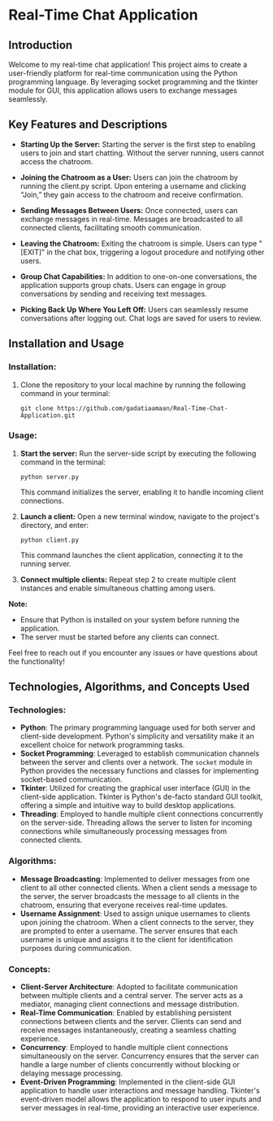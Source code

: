 # Real-Time Chat Application

## Introduction

Welcome to my real-time chat application! This project aims to create a user-friendly platform for real-time communication using the Python programming language. By leveraging socket programming and the tkinter module for GUI, this application allows users to exchange messages seamlessly.

## Key Features and Descriptions

- **Starting Up the Server:** Starting the server is the first step to enabling users to join and start chatting. Without the server running, users cannot access the chatroom.

- **Joining the Chatroom as a User:** Users can join the chatroom by running the client.py script. Upon entering a username and clicking “Join,” they gain access to the chatroom and receive confirmation.

- **Sending Messages Between Users:** Once connected, users can exchange messages in real-time. Messages are broadcasted to all connected clients, facilitating smooth communication.

- **Leaving the Chatroom:** Exiting the chatroom is simple. Users can type "[EXIT]" in the chat box, triggering a logout procedure and notifying other users.

- **Group Chat Capabilities:** In addition to one-on-one conversations, the application supports group chats. Users can engage in group conversations by sending and receiving text messages.

- **Picking Back Up Where You Left Off:** Users can seamlessly resume conversations after logging out. Chat logs are saved for users to review.

## Installation and Usage

### Installation:

1. Clone the repository to your local machine by running the following command in your terminal:

    ```
    git clone https://github.com/gadatiaamaan/Real-Time-Chat-Application.git
    ```

### Usage:

1. **Start the server:** Run the server-side script by executing the following command in the terminal:

    ```
    python server.py
    ```

   This command initializes the server, enabling it to handle incoming client connections.

2. **Launch a client:** Open a new terminal window, navigate to the project's directory, and enter:

    ```
    python client.py
    ```

   This command launches the client application, connecting it to the running server.

3. **Connect multiple clients:** Repeat step 2 to create multiple client instances and enable simultaneous chatting among users.

**Note:**
- Ensure that Python is installed on your system before running the application.
- The server must be started before any clients can connect.

Feel free to reach out if you encounter any issues or have questions about the functionality!

## Technologies, Algorithms, and Concepts Used

### Technologies:

- **Python**: The primary programming language used for both server and client-side development. Python's simplicity and versatility make it an excellent choice for network programming tasks.
- **Socket Programming**: Leveraged to establish communication channels between the server and clients over a network. The `socket` module in Python provides the necessary functions and classes for implementing socket-based communication.
- **Tkinter**: Utilized for creating the graphical user interface (GUI) in the client-side application. Tkinter is Python's de-facto standard GUI toolkit, offering a simple and intuitive way to build desktop applications.
- **Threading**: Employed to handle multiple client connections concurrently on the server-side. Threading allows the server to listen for incoming connections while simultaneously processing messages from connected clients.

### Algorithms:

- **Message Broadcasting**: Implemented to deliver messages from one client to all other connected clients. When a client sends a message to the server, the server broadcasts the message to all clients in the chatroom, ensuring that everyone receives real-time updates.
- **Username Assignment**: Used to assign unique usernames to clients upon joining the chatroom. When a client connects to the server, they are prompted to enter a username. The server ensures that each username is unique and assigns it to the client for identification purposes during communication.

### Concepts:

- **Client-Server Architecture**: Adopted to facilitate communication between multiple clients and a central server. The server acts as a mediator, managing client connections and message distribution.
- **Real-Time Communication**: Enabled by establishing persistent connections between clients and the server. Clients can send and receive messages instantaneously, creating a seamless chatting experience.
- **Concurrency**: Employed to handle multiple client connections simultaneously on the server. Concurrency ensures that the server can handle a large number of clients concurrently without blocking or delaying message processing.
- **Event-Driven Programming**: Implemented in the client-side GUI application to handle user interactions and message handling. Tkinter's event-driven model allows the application to respond to user inputs and server messages in real-time, providing an interactive user experience.